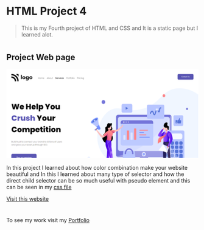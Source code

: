 # HTML Project 4

> This is my Fourth project of HTML and CSS and It is a static page but I learned alot.

 #

## Project Web page

![Project 3 Image](third.png)

In this project I learned about how color combination make your website beautiful and In this I learned about many type of selector and how the direct child selector can be so much useful with pseudo element and this can be seen in my [css file](style.css)

[Visit this website](https://abhi-project-4.netlify.app/)


#

To see my work visit my [Portfolio](https://portfolio-of-abhishek.netlify.app)

